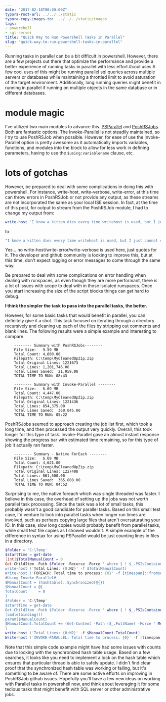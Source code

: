 ```yaml
---
date: "2017-02-18T00:00:00Z"
typora-root-url: ../../../static
typora-copy-images-to:  ../../../static/images
tags:
- powershell
- sql-server
title: "Quick Way to Run Powershell Tasks in Parallel"
slug: "quick-way-to-run-powershell-tasks-in-parallel"
---
```


Running tasks in parallel can be a bit difficult in powershell. However, there are a few projects out there that optimize the performance and provide a better experience of running tasks in parallel with less effort.#cool uses
A few cool uses of this might be running parallel sql queries across multiple servers or databases while maintaining a throttled limit to avoid saturation of the target environment. Additionally, long running queries might benefit in running in parallel if running on multiple objects in the same database or in different databases.

# module magic

I've utilized two main modules to advance this.
[PSParallel](https://github.com/powercode/PSParallel) and [PoshRSJobs](https://github.com/proxb/PoshRSJob/). Both are fantastic options. The Invoke-Parallel is not steadily maintained, so I try to use PoshRSJob when possible. However, for ease of use the Invoke-Parallel option is pretty awesome as it automatically imports variables, functions, and modules into the block to allow for less work in defining parameters, having to use the `$using:variablename` clause, etc.

# lots of gotchas

However, be prepared to deal with some complications in doing this with powershell. For instance, write-host, write-verbose, write-error, at this time can throw errors in PoshRSJob or not provide any output, as these streams are not incorporated the same as your local ISE session. In fact, at the time of this post, for output to stream from the PoshRSJob module, I had to change my output from:

```powershell
write-host 'I know a kitten dies every time writehost is used, but I just cannot stop myself'
```

to

```powershell
"I know a kitten dies every time writehost is used, but I just cannot stop myself"
```

Yes... no write-host/write-error/write-verbose is used here, just quotes for it. The developer and github community is looking to improve this, but at this time, don't expect logging or error messages to come through the same way.

Be prepared to deal with some complications on error handling when dealing with runspaces, as even though they are more performant, there is a lot of issues with scope to deal with in those isolated runspaces. Once you start increasing the size of the script blocks things can get hard to debug.

**I think the simpler the task to pass into the parallel tasks, the better.**

However, for some basic tasks that would benefit in parallel, you can definitely give it a shot.
This task focused on iterating through a directory recursively and cleaning up each of the files by stripping out comments and blank lines. The following results were a simple example and interesting to compare.

```text
    -------- Summary with PoshRSJobs--------
    File Size:   9.59 MB
    Total Count: 4,600.00
    Filepath: C:\temp\MyCleanedUpZip.zip
    Total Original Lines: 1221673
    Total Lines: 1,201,746.00
    Total Lines Saved:  21,959.00
    TOTAL TIME TO RUN: 08:43

    -------- Summary with Invoke-Parallel --------
    File Size:   6.69 MB
    Total Count: 4,447.00
    Filepath: C:\temp\MyCleanedUpZip.zip
    Total Original Lines: 1221436
    Total Lines: 854,375.00
    Total Lines Saved:  360,045.00
    TOTAL TIME TO RUN: 05:22
```

PoshRSJobs seemed to approach creating the job list first, which took a long time, and then processed the output very quickly. Overall, this took longer for this type of task. Invoke-Parallel gave an almost instant response showing the progress bar with estimated time remaining, so for this type of job it actually ran faster.

```text
    -------- Summary - Native ForEach --------
    File Size:   6.69 MB
    Total Count: 4,621.00
    Filepath: C:\temp\MyCleanedUpZip.zip
    Total Original Lines: 1227408
    Total Lines: 861,600.00
    Total Lines Saved:  365,808.00
    TOTAL TIME TO RUN: 04:52
```

Surprising to me, the native foreach which was single threaded was faster. I believe in this case, the overhead of setting up the jobs was not worth parallel task processing. Since the task was a lot of small tasks, this probably wasn't a good candidate for parallel tasks. Based on this small test case, I'd venture to look into parallel tasks when longer run times are involved, such as perhaps copying large files that aren't oversaturating your IO. In this case, slow long copies would probably benefit from parallel tasks, while small text file copies as I showed wouldn't.
A simple example of the difference in syntax for using PSParallel would be just counting lines in files in a directory.


```powershell
$Folder = 'C:\Temp'
$startTime = get-date
[int]$TotalManualCount = 0
Get-ChildItem -Path $Folder -Recurse -Force ' where { ! $_.PSIsContainer } ' % { $TotalManualCount += (Get-Content -Path ($_.FullName) -Force ' Measure-Object -Line).Lines}
write-host ('Total Lines: {0:N2}' -f $TotalManualCount)
Write-host ('FOREACH: Total time to process: {0}' -f [timespan]::fromseconds(((Get-Date)-$StartTime).Totalseconds).ToString('mm\:ss'))
#Using Invoke-Parallel#
$ManualCount = [hashtable]::Synchronized(@{})
$ManualCount = @{
TotalCount     = 0
}
$Folder = 'C:\Temp'
$startTime = get-date
Get-ChildItem -Path $Folder -Recurse -Force ' where { ! $_.PSIsContainer } ' Start-RsJob -Throttle 4 -ArgumentList $ManualCount -ScriptBlock {
[cmdletbinding()]
param($ManualCount)
$ManualCount.TotalCount += (Get-Content -Path ($_.FullName) -Force ' Measure-Object -Line).Lines
}
write-host ('Total Lines: {0:N2}' -f $ManualCount.TotalCount)
Write-host ('INVOKE-PARALLEL: Total time to process: {0}' -f [timespan]::fromseconds(((Get-Date)-$StartTime).Totalseconds).ToString('mm\:ss'))
```

Note that this simple code example might have had some issues with counts due to locking with the synchronized hash table usage. Based on a few searches, it looks like you need to implement a lock on the hash table which ensures that particular thread is able to safely update. I didn't find clear proof that the synchronized hash table was working or failing, but it's something to be aware of. There are some active efforts on improving in PoshRSJob github issues.
Hopefully you'll have a few new ideas on working with Parallel tasks in powershell now, and think about leveraging it for some tedious tasks that might benefit with SQL server or other administrative jobs.

